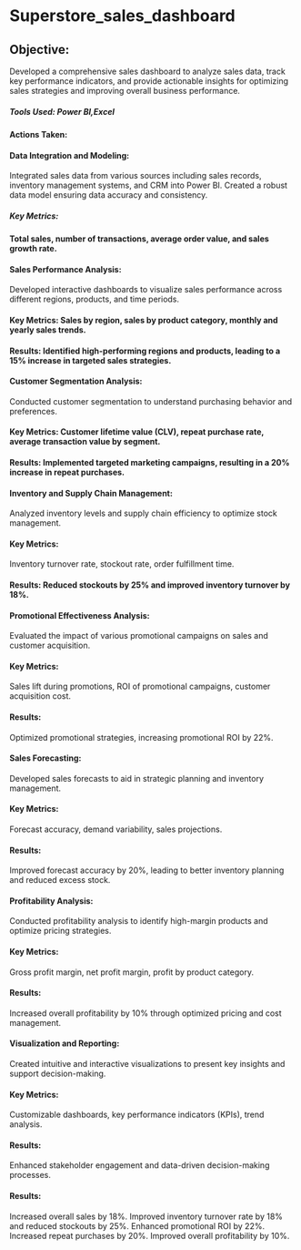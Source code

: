 # Superstore_sales_dashboard
## Objective:
Developed a comprehensive sales dashboard to analyze sales data, track key performance indicators, and provide actionable insights for optimizing sales strategies and improving overall business performance.
##### Tools Used: Power BI,Excel


#### Actions Taken:

#### Data Integration and Modeling:

Integrated sales data from various sources including sales records, inventory management systems, and CRM into Power BI.
Created a robust data model ensuring data accuracy and consistency.
##### Key Metrics:
#### Total sales, number of transactions, average order value, and sales growth rate.
#### Sales Performance Analysis:

Developed interactive dashboards to visualize sales performance across different regions, products, and time periods.
#### Key Metrics: Sales by region, sales by product category, monthly and yearly sales trends.
#### Results: Identified high-performing regions and products, leading to a 15% increase in targeted sales strategies.
#### Customer Segmentation Analysis:

Conducted customer segmentation to understand purchasing behavior and preferences.
#### Key Metrics: Customer lifetime value (CLV), repeat purchase rate, average transaction value by segment.
#### Results: Implemented targeted marketing campaigns, resulting in a 20% increase in repeat purchases.
#### Inventory and Supply Chain Management:

Analyzed inventory levels and supply chain efficiency to optimize stock management.
#### Key Metrics: 
Inventory turnover rate, stockout rate, order fulfillment time.
#### Results: Reduced stockouts by 25% and improved inventory turnover by 18%.
#### Promotional Effectiveness Analysis:

Evaluated the impact of various promotional campaigns on sales and customer acquisition.
#### Key Metrics: 
Sales lift during promotions, ROI of promotional campaigns, customer acquisition cost.
#### Results: 
Optimized promotional strategies, increasing promotional ROI by 22%.
#### Sales Forecasting:

Developed sales forecasts to aid in strategic planning and inventory management.
#### Key Metrics:
Forecast accuracy, demand variability, sales projections.
#### Results: 
Improved forecast accuracy by 20%, leading to better inventory planning and reduced excess stock.
#### Profitability Analysis:

Conducted profitability analysis to identify high-margin products and optimize pricing strategies.
#### Key Metrics: 
Gross profit margin, net profit margin, profit by product category.
#### Results: 
Increased overall profitability by 10% through optimized pricing and cost management.
#### Visualization and Reporting:

Created intuitive and interactive visualizations to present key insights and support decision-making.
#### Key Metrics: 
Customizable dashboards, key performance indicators (KPIs), trend analysis.
#### Results: 
Enhanced stakeholder engagement and data-driven decision-making processes.
#### Results:

Increased overall sales by 18%.
Improved inventory turnover rate by 18% and reduced stockouts by 25%.
Enhanced promotional ROI by 22%.
Increased repeat purchases by 20%.
Improved overall profitability by 10%.
